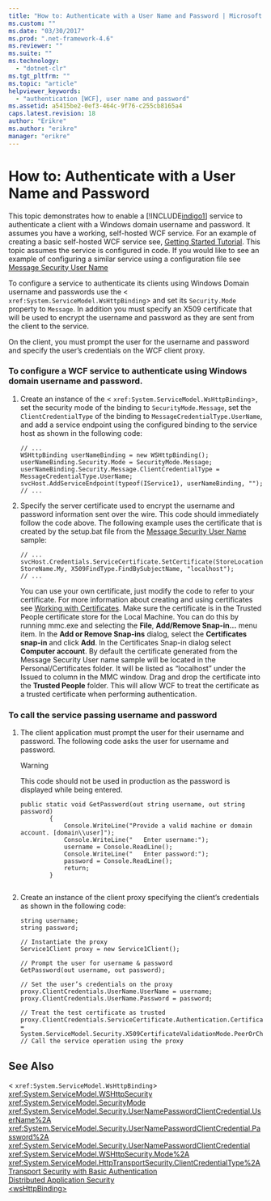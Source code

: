 ```yaml
---
title: "How to: Authenticate with a User Name and Password | Microsoft Docs"
ms.custom: ""
ms.date: "03/30/2017"
ms.prod: ".net-framework-4.6"
ms.reviewer: ""
ms.suite: ""
ms.technology: 
  - "dotnet-clr"
ms.tgt_pltfrm: ""
ms.topic: "article"
helpviewer_keywords: 
  - "authentication [WCF], user name and password"
ms.assetid: a5415be2-0ef3-464c-9f76-c255cb8165a4
caps.latest.revision: 18
author: "Erikre"
ms.author: "erikre"
manager: "erikre"
---
```

# How to: Authenticate with a User Name and Password
This topic demonstrates how to enable a [!INCLUDE[indigo1](../../../../includes/indigo1-md.md)] service to authenticate a client with a Windows domain username and password. It assumes you have a working, self-hosted WCF service. For an example of creating a basic self-hosted WCF service see, [Getting Started Tutorial](../../../../docs/framework/wcf/getting-started-tutorial.md). This topic assumes the service is configured in code. If you would like to see an example of configuring a similar service using a configuration file see [Message Security User Name](../../../../docs/framework/wcf/samples/message-security-user-name.md)  
  
 To configure a service to authenticate its clients using Windows Domain username and passwords use the <<!--zz xref:System.ServiceModel.WsHttpBinding --> `xref:System.ServiceModel.WsHttpBinding`> and set its `Security.Mode` property to `Message`. In addition you must specify an X509 certificate that will be used to encrypt the username and password as they are sent from the client to the service.  
  
 On the client, you must prompt the user for the username and password and specify the user’s credentials on the WCF client proxy.  
  
### To configure a WCF service to authenticate using Windows domain username and password.  
  
1.  Create an instance of the <<!--zz xref:System.ServiceModel.WsHttpBinding --> `xref:System.ServiceModel.WsHttpBinding`>, set the security mode of the binding to `SecurityMode.Message`, set the `ClientCredentialType` of the binding to `MessageCredentialType.UserName`, and add a service endpoint using the configured binding to the service host as shown in the following code:  
  
    ```  
    // ...  
    WSHttpBinding userNameBinding = new WSHttpBinding();  
    userNameBinding.Security.Mode = SecurityMode.Message;  
    userNameBinding.Security.Message.ClientCredentialType = MessageCredentialType.UserName;  
    svcHost.AddServiceEndpoint(typeof(IService1), userNameBinding, "");  
    // ...  
    ```  
  
2.  Specify the server certificate used to encrypt the username and password information sent over the wire. This code should immediately follow the code above. The following example uses the certificate that is created by the setup.bat file from the [Message Security User Name](../../../../docs/framework/wcf/samples/message-security-user-name.md) sample:  
  
    ```  
    // ...  
    svcHost.Credentials.ServiceCertificate.SetCertificate(StoreLocation.LocalMachine, StoreName.My, X509FindType.FindBySubjectName, "localhost");  
    // ...  
    ```  
  
     You can use your own certificate, just modify the code to refer to your certificate. For more information about creating and using certificates see [Working with Certificates](../../../../docs/framework/wcf/feature-details/working-with-certificates.md). Make sure the certificate is in the Trusted People certificate store for the Local Machine. You can do this by running mmc.exe and selecting the **File**, **Add/Remove Snap-in...** menu item. In the **Add or Remove Snap-ins** dialog, select the **Certificates snap-in** and click **Add**. In the Certificates Snap-in dialog select **Computer account**. By default the certificate generated from the Message Security User name sample will be located in the Personal/Certificates folder.  It will be listed as “localhost” under the Issued to column in the MMC window. Drag and drop the certificate into the **Trusted People** folder. This will allow WCF to treat the certificate as a trusted certificate when performing authentication.  
  
### To call the service passing username and password  
  
1.  The client application must prompt the user for their username and password. The following code asks the user for username and password.  
  
    > [!WARNING]
    >  This code should not be used in production as the password is displayed while being entered.  
  
    ```  
    public static void GetPassword(out string username, out string password)  
            {  
                Console.WriteLine("Provide a valid machine or domain account. [domain\\user]");  
                Console.WriteLine("   Enter username:");  
                username = Console.ReadLine();  
                Console.WriteLine("   Enter password:");  
                password = Console.ReadLine();             
                return;  
            }  
  
    ```  
  
2.  Create an instance of the client proxy specifying the client’s credentials as shown in the following code:  
  
    ```  
    string username;  
    string password;  
  
    // Instantiate the proxy  
    Service1Client proxy = new Service1Client();  
  
    // Prompt the user for username & password  
    GetPassword(out username, out password);  
  
    // Set the user’s credentials on the proxy  
    proxy.ClientCredentials.UserName.UserName = username;  
    proxy.ClientCredentials.UserName.Password = password;  
  
    // Treat the test certificate as trusted  
    proxy.ClientCredentials.ServiceCertificate.Authentication.CertificateValidationMode = System.ServiceModel.Security.X509CertificateValidationMode.PeerOrChainTrust;  
    // Call the service operation using the proxy  
    ```  
  
## See Also  
 <<!--zz xref:System.ServiceModel.WsHttpBinding --> `xref:System.ServiceModel.WsHttpBinding`>   
 <xref:System.ServiceModel.WSHttpSecurity>   
 <xref:System.ServiceModel.SecurityMode>   
 <xref:System.ServiceModel.Security.UserNamePasswordClientCredential.UserName%2A>   
 <xref:System.ServiceModel.Security.UserNamePasswordClientCredential.Password%2A>   
 <xref:System.ServiceModel.Security.UserNamePasswordClientCredential>   
 <xref:System.ServiceModel.WSHttpSecurity.Mode%2A>   
 <xref:System.ServiceModel.HttpTransportSecurity.ClientCredentialType%2A>   
 [Transport Security with Basic Authentication](../../../../docs/framework/wcf/feature-details/transport-security-with-basic-authentication.md)   
 [Distributed Application Security](../../../../docs/framework/wcf/feature-details/distributed-application-security.md)   
 [\<wsHttpBinding>](../../../../docs/framework/configuring-apps/file-schema/wcf/wshttpbinding.md)